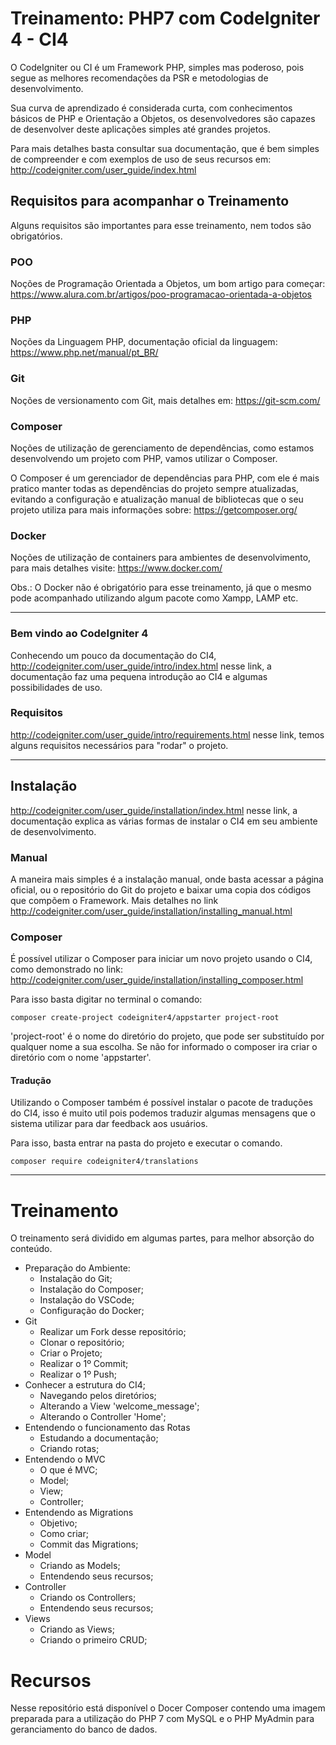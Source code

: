 # Treinamento: PHP7 com CodeIgniter 4 - CI4

O CodeIgniter ou CI é um Framework PHP, simples mas poderoso, pois segue as melhores recomendações da PSR e metodologias de desenvolvimento.

Sua curva de aprendizado é considerada curta, com conhecimentos básicos de PHP e Orientação a Objetos, os desenvolvedores são capazes de desenvolver deste aplicações simples até grandes projetos. 

Para mais detalhes basta consultar sua documentação, que é bem simples de compreender e com exemplos de uso de seus recursos em: http://codeigniter.com/user_guide/index.html

## Requisitos para acompanhar o Treinamento

Alguns requisitos são importantes para esse treinamento, nem todos são obrigatórios.

### POO

Noções de Programação Orientada a Objetos, um bom artigo para começar: https://www.alura.com.br/artigos/poo-programacao-orientada-a-objetos

### PHP

Noções da Linguagem PHP, documentação oficial da linguagem: https://www.php.net/manual/pt_BR/

### Git

Noções de versionamento com Git, mais detalhes em: https://git-scm.com/

### Composer

Noções de utilização de gerenciamento de dependências, como estamos desenvolvendo um projeto com PHP, vamos utilizar o Composer.

O Composer é um gerenciador de dependências para PHP, com ele é mais pratico manter todas as dependências do projeto sempre atualizadas, evitando a configuração e atualização manual de bibliotecas que o seu projeto utiliza para mais informações sobre: https://getcomposer.org/

### Docker

Noções de utilização de containers para ambientes de desenvolvimento, para mais detalhes visite: https://www.docker.com/

Obs.: O Docker não é obrigatório para esse treinamento, já que o mesmo pode acompanhado utilizando algum pacote como Xampp, LAMP etc.

---
### Bem vindo ao CodeIgniter 4

Conhecendo um pouco da documentação do CI4, http://codeigniter.com/user_guide/intro/index.html nesse link, a documentação faz uma pequena introdução ao CI4 e algumas possibilidades de uso.

### Requisitos

http://codeigniter.com/user_guide/intro/requirements.html nesse link, temos alguns requisitos necessários para "rodar" o projeto.

---
## Instalação

http://codeigniter.com/user_guide/installation/index.html nesse link, a documentação explica as várias formas de instalar o CI4 em seu ambiente de desenvolvimento.

### Manual 

A maneira mais simples é a instalação manual, onde basta acessar a página oficial, ou o repositório do Git do projeto e baixar uma copia dos códigos que compõem o Framework. Mais detalhes no link http://codeigniter.com/user_guide/installation/installing_manual.html

### Composer

É possível utilizar o Composer para iniciar um novo projeto usando o CI4, como demonstrado no link: http://codeigniter.com/user_guide/installation/installing_composer.html

Para isso basta digitar no terminal o comando:

    composer create-project codeigniter4/appstarter project-root

'project-root' é o nome do diretório do projeto, que pode ser substituído por qualquer nome a sua escolha. Se não for informado o composer ira criar o diretório com o nome 'appstarter'.


#### Tradução

Utilizando o Composer também é possível instalar o pacote de traduções do CI4, isso é muito util pois podemos traduzir algumas mensagens que o sistema utilizar para dar feedback aos usuários. 

Para isso, basta entrar na pasta do projeto e executar o comando. 

    composer require codeigniter4/translations

---


# Treinamento

O treinamento será dividido em algumas partes, para melhor absorção do conteúdo. 

* Preparação do Ambiente:
    * Instalação do Git;
    * Instalação do Composer;
    * Instalação do VSCode;
    * Configuração do Docker;
* Git
    * Realizar um Fork desse repositório;
    * Clonar o repositório;
    * Criar o Projeto;
    * Realizar o 1º Commit;
    * Realizar o 1º Push;
* Conhecer a estrutura do CI4;
    * Navegando pelos diretórios;
    * Alterando a View 'welcome_message';
    * Alterando o Controller 'Home';
* Entendendo o funcionamento das Rotas
    * Estudando a documentação;
    * Criando rotas;
* Entendendo o MVC
    * O que é MVC;
    * Model;
    * View;
    * Controller;
* Entendendo as Migrations
    * Objetivo;
    * Como criar;
    * Commit das Migrations;
* Model
    * Criando as Models;
    * Entendendo seus recursos;
* Controller
    * Criando os Controllers;
    * Entendendo seus recursos;
* Views
    * Criando as Views;
    * Criando o primeiro CRUD;


# Recursos

Nesse repositório está disponível o Docer Composer contendo uma imagem preparada para a utilização do PHP 7 com MySQL e o PHP MyAdmin para geranciamento do banco de dados. 
